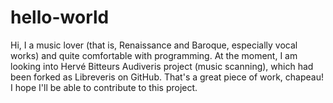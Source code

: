 # hello-world

Hi, I a music lover (that is, Renaissance and Baroque, especially vocal works) and quite comfortable with programming. At the moment, I am looking into Hervé Bitteurs Audiveris project (music scanning), which had been forked as Libreveris on GitHub. That's a great piece of work, chapeau! I hope I'll be able to contribute to this project.
